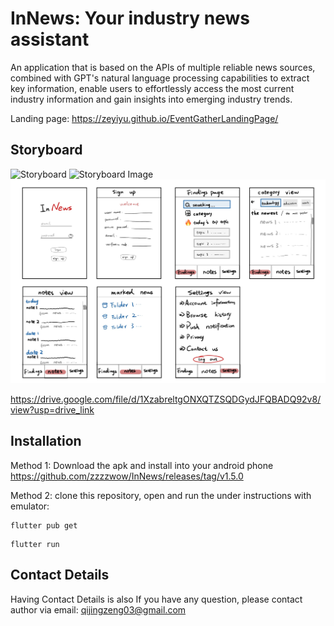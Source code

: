 # InNews: Your industry news assistant

An application that is based on the APIs of multiple reliable news sources, combined with GPT's natural language processing capabilities to extract key information, enable users to effortlessly access the most current industry information and gain insights into emerging industry trends.

Landing page: https://zeyiyu.github.io/EventGatherLandingPage/


## Storyboard
![Storyboard](https://drive.google.com/file/d/1XzabreltgONXQTZSQDGydJFQBADQ92v8/view?usp=drive_link)
![Storyboard Image](https://drive.google.com/file/d/1XzabreltgONXQTZSQDGydJFQBADQ92v8/view?usp=sharing "Storyboard Design")
![Storyboard](images/storyboard.png "Storyboard Design")

https://drive.google.com/file/d/1XzabreltgONXQTZSQDGydJFQBADQ92v8/view?usp=drive_link
 

## Installation

Method 1: Download the apk and install into your android phone https://github.com/zzzzwow/InNews/releases/tag/v1.5.0 

Method 2: clone this repository, open and run the under instructions with emulator:

```
flutter pub get
```

```
flutter run
```


##  Contact Details

Having Contact Details is also If you have any question, please contact author via email: qijingzeng03@gmail.com 
